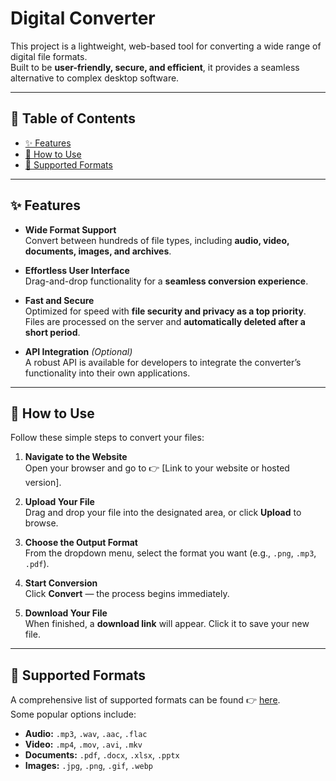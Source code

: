 # Digital Converter


This project is a lightweight, web-based tool for converting a wide range of digital file formats.  
Built to be **user-friendly, secure, and efficient**, it provides a seamless alternative to complex desktop software.

---

## 📑 Table of Contents
- [✨ Features](#-features)
- [🚀 How to Use](#-how-to-use)
- [📂 Supported Formats](#-supported-formats)

---

## ✨ Features

- **Wide Format Support**  
  Convert between hundreds of file types, including **audio, video, documents, images, and archives**.

- **Effortless User Interface**  
  Drag-and-drop functionality for a **seamless conversion experience**.

- **Fast and Secure**  
  Optimized for speed with **file security and privacy as a top priority**.  
  Files are processed on the server and **automatically deleted after a short period**.

- **API Integration** *(Optional)*  
  A robust API is available for developers to integrate the converter’s functionality into their own applications.

---

## 🚀 How to Use

Follow these simple steps to convert your files:

1. **Navigate to the Website**  
   Open your browser and go to 👉 [Link to your website or hosted version].

2. **Upload Your File**  
   Drag and drop your file into the designated area, or click **Upload** to browse.

3. **Choose the Output Format**  
   From the dropdown menu, select the format you want (e.g., `.png`, `.mp3`, `.pdf`).

4. **Start Conversion**  
   Click **Convert** — the process begins immediately.

5. **Download Your File**  
   When finished, a **download link** will appear. Click it to save your new file.
---

## 📂 Supported Formats

A comprehensive list of supported formats can be found 👉 [here](link-to-a-more-detailed-list).  
Some popular options include:

- **Audio:** `.mp3`, `.wav`, `.aac`, `.flac`  
- **Video:** `.mp4`, `.mov`, `.avi`, `.mkv`  
- **Documents:** `.pdf`, `.docx`, `.xlsx`, `.pptx`  
- **Images:** `.jpg`, `.png`, `.gif`, `.webp`  
